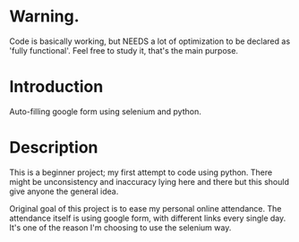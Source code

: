 # Warning.
Code is basically working, but NEEDS a lot of optimization to be declared as 'fully functional'.
Feel free to study it, that's the main purpose.

# Introduction
Auto-filling google form using selenium and python.

# Description
This is a beginner project; my first attempt to code using python. There might be unconsistency and inaccuracy lying here and there but this should give anyone the general idea.

Original goal of this project is to ease my personal online attendance. 
The attendance itself is using google form, with different links every single day. It's one of the reason I'm choosing to use the selenium way.
